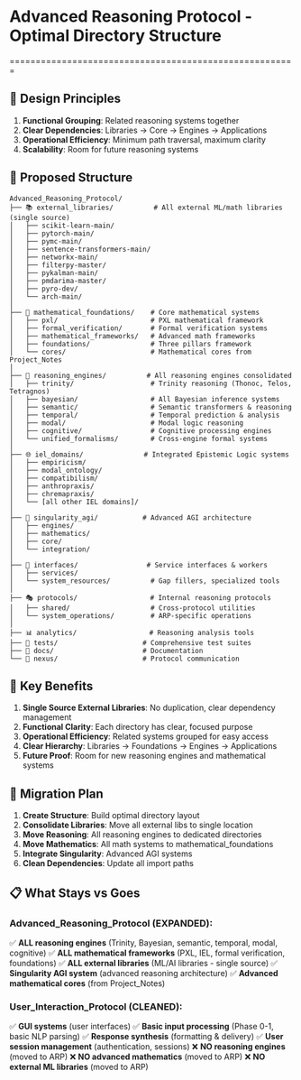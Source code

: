 # Advanced Reasoning Protocol - Optimal Directory Structure
=======================================================

## 🎯 **Design Principles**
1. **Functional Grouping**: Related reasoning systems together
2. **Clear Dependencies**: Libraries → Core → Engines → Applications
3. **Operational Efficiency**: Minimum path traversal, maximum clarity
4. **Scalability**: Room for future reasoning systems

## 📁 **Proposed Structure**

```
Advanced_Reasoning_Protocol/
├── 📚 external_libraries/          # All external ML/math libraries (single source)
│   ├── scikit-learn-main/
│   ├── pytorch-main/
│   ├── pymc-main/
│   ├── sentence-transformers-main/
│   ├── networkx-main/
│   ├── filterpy-master/
│   ├── pykalman-main/
│   ├── pmdarima-master/
│   ├── pyro-dev/
│   └── arch-main/
│
├── 🧮 mathematical_foundations/    # Core mathematical systems
│   ├── pxl/                       # PXL mathematical framework
│   ├── formal_verification/       # Formal verification systems
│   ├── mathematical_frameworks/   # Advanced math frameworks
│   ├── foundations/               # Three pillars framework
│   └── cores/                     # Mathematical cores from Project_Notes
│
├── 🔬 reasoning_engines/          # All reasoning engines consolidated
│   ├── trinity/                   # Trinity reasoning (Thonoc, Telos, Tetragnos)
│   ├── bayesian/                  # All Bayesian inference systems
│   ├── semantic/                  # Semantic transformers & reasoning
│   ├── temporal/                  # Temporal prediction & analysis
│   ├── modal/                     # Modal logic reasoning
│   ├── cognitive/                 # Cognitive processing engines
│   └── unified_formalisms/        # Cross-engine formal systems
│
├── 🌐 iel_domains/               # Integrated Epistemic Logic systems
│   ├── empiricism/
│   ├── modal_ontology/
│   ├── compatibilism/
│   ├── anthropraxis/
│   ├── chremapraxis/
│   └── [all other IEL domains]/
│
├── 🔮 singularity_agi/           # Advanced AGI architecture
│   ├── engines/
│   ├── mathematics/
│   ├── core/
│   └── integration/
│
├── 🔧 interfaces/                 # Service interfaces & workers
│   ├── services/
│   └── system_resources/          # Gap fillers, specialized tools
│
├── 🎭 protocols/                  # Internal reasoning protocols
│   ├── shared/                    # Cross-protocol utilities
│   └── system_operations/         # ARP-specific operations
│
├── 📊 analytics/                  # Reasoning analysis tools
├── 🧪 tests/                     # Comprehensive test suites
├── 📖 docs/                      # Documentation
└── 🔗 nexus/                     # Protocol communication
```

## 🎯 **Key Benefits**

1. **Single Source External Libraries**: No duplication, clear dependency management
2. **Functional Clarity**: Each directory has clear, focused purpose
3. **Operational Efficiency**: Related systems grouped for easy access
4. **Clear Hierarchy**: Libraries → Foundations → Engines → Applications
5. **Future Proof**: Room for new reasoning engines and mathematical systems

## 🔄 **Migration Plan**

1. **Create Structure**: Build optimal directory layout
2. **Consolidate Libraries**: Move all external libs to single location
3. **Move Reasoning**: All reasoning engines to dedicated directories
4. **Move Mathematics**: All math systems to mathematical_foundations
5. **Integrate Singularity**: Advanced AGI systems
6. **Clean Dependencies**: Update all import paths

## 📋 **What Stays vs Goes**

### Advanced_Reasoning_Protocol (EXPANDED):
✅ **ALL reasoning engines** (Trinity, Bayesian, semantic, temporal, modal, cognitive)
✅ **ALL mathematical frameworks** (PXL, IEL, formal verification, foundations)
✅ **ALL external libraries** (ML/AI libraries - single source)
✅ **Singularity AGI system** (advanced reasoning architecture)
✅ **Advanced mathematical cores** (from Project_Notes)

### User_Interaction_Protocol (CLEANED):
✅ **GUI systems** (user interfaces)
✅ **Basic input processing** (Phase 0-1, basic NLP parsing)
✅ **Response synthesis** (formatting & delivery)
✅ **User session management** (authentication, sessions)
❌ **NO reasoning engines** (moved to ARP)
❌ **NO advanced mathematics** (moved to ARP)
❌ **NO external ML libraries** (moved to ARP)